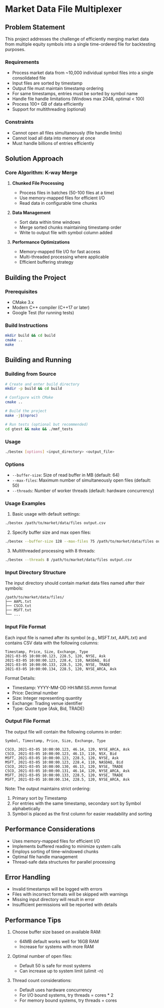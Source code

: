 # Market Data File Multiplexer

## Problem Statement

This project addresses the challenge of efficiently merging market data from multiple equity symbols into a single time-ordered file for backtesting purposes. 

### Requirements

- Process market data from ~10,000 individual symbol files into a single consolidated file
- Input files are sorted by timestamp
- Output file must maintain timestamp ordering
- For same timestamps, entries must be sorted by symbol name
- Handle file handle limitations (Windows max 2048, optimal < 100)
- Process 100+ GB of data efficiently
- Support for multithreading (optional)

### Constraints

- Cannot open all files simultaneously (file handle limits)
- Cannot load all data into memory at once
- Must handle billions of entries efficiently

## Solution Approach

### Core Algorithm: K-way Merge

1. **Chunked File Processing**
   - Process files in batches (50-100 files at a time)
   - Use memory-mapped files for efficient I/O
   - Read data in configurable time chunks

2. **Data Management**
   - Sort data within time windows
   - Merge sorted chunks maintaining timestamp order
   - Write to output file with symbol column added

3. **Performance Optimizations**
   - Memory-mapped file I/O for fast access
   - Multi-threaded processing where applicable
   - Efficient buffering strategy

## Building the Project

### Prerequisites
- CMake 3.x
- Modern C++ compiler (C++17 or later)
- Google Test (for running tests)

### Build Instructions
```bash
mkdir build && cd build
cmake ..
make
```

## Building and Running

### Building from Source
```bash
# Create and enter build directory
mkdir -p build && cd build

# Configure with CMake
cmake ..

# Build the project
make -j$(nproc)

# Run tests (optional but recommended)
cd gtest && make && ./mmf_tests
```

### Usage

```bash
./bestex [options] <input_directory> <output_file>
```

### Options
- `--buffer-size`: Size of read buffer in MB (default: 64)
- `--max-files`: Maximum number of simultaneously open files (default: 50)
- `--threads`: Number of worker threads (default: hardware concurrency)

### Usage Examples

1. Basic usage with default settings:
```bash
./bestex /path/to/market/data/files output.csv
```

2. Specify buffer size and max open files:
```bash
./bestex --buffer-size 128 --max-files 75 /path/to/market/data/files output.csv
```

3. Multithreaded processing with 8 threads:
```bash
./bestex --threads 8 /path/to/market/data/files output.csv
```

### Input Directory Structure
The input directory should contain market data files named after their symbols:
```
/path/to/market/data/files/
├── AAPL.txt
├── CSCO.txt
├── MSFT.txt
└── ...
```

### Input File Format
Each input file is named after its symbol (e.g., MSFT.txt, AAPL.txt) and contains CSV data with the following columns:
```
Timestamp, Price, Size, Exchange, Type
2021-03-05 10:00:00.123, 228.5, 120, NYSE, Ask
2021-03-05 10:00:00.123, 228.4, 110, NASDAQ, Bid
2021-03-05 10:00:00.133, 228.5, 120, NYSE, TRADE
2021-03-05 10:00:00.134, 228.5, 120, NYSE_ARCA, Ask
```

Format Details:
- Timestamp: YYYY-MM-DD HH:MM:SS.mmm format
- Price: Decimal number
- Size: Integer representing quantity
- Exchange: Trading venue identifier
- Type: Quote type (Ask, Bid, TRADE)

### Output File Format
The output file will contain the following columns in order:
```
Symbol, Timestamp, Price, Size, Exchange, Type

CSCO, 2021-03-05 10:00:00.123, 46.14, 120, NYSE_ARCA, Ask
CSCO, 2021-03-05 10:00:00.123, 46.13, 110, NSX, Bid
MSFT, 2021-03-05 10:00:00.123, 228.5, 120, NYSE, Ask
MSFT, 2021-03-05 10:00:00.123, 228.4, 110, NASDAQ, Bid
CSCO, 2021-03-05 10:00:00.130, 46.13, 120, NYSE, TRADE
CSCO, 2021-03-05 10:00:00.131, 46.14, 120, NYSE_ARCA, Ask
MSFT, 2021-03-05 10:00:00.133, 228.5, 120, NYSE, TRADE
MSFT, 2021-03-05 10:00:00.134, 228.5, 120, NYSE_ARCA, Ask
```

Note: The output maintains strict ordering:
1. Primary sort by Timestamp
2. For entries with the same timestamp, secondary sort by Symbol alphabetically
3. Symbol is placed as the first column for easier readability and sorting

## Performance Considerations

- Uses memory-mapped files for efficient I/O
- Implements buffered reading to minimize system calls
- Employs sorting of time-windowed chunks
- Optimal file handle management
- Thread-safe data structures for parallel processing

## Error Handling
- Invalid timestamps will be logged with errors
- Files with incorrect formats will be skipped with warnings
- Missing input directory will result in error
- Insufficient permissions will be reported with details

## Performance Tips
1. Choose buffer size based on available RAM:
   - 64MB default works well for 16GB RAM
   - Increase for systems with more RAM
   
2. Optimal number of open files:
   - Default 50 is safe for most systems
   - Can increase up to system limit (ulimit -n)
   
3. Thread count considerations:
   - Default uses hardware concurrency
   - For I/O bound systems, try threads = cores * 2
   - For memory bound systems, try threads = cores

